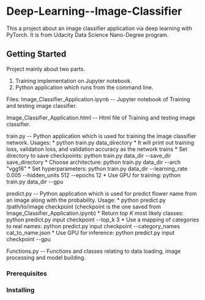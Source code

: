 # Deep-Learning--Image-Classifier
This a project about an image classifier application via deep learning with PyTorch. It is from Udacity Data Science Nano-Degree program.

## Getting Started
Project mainly about two parts.
1) Training implementation on Jupyter notebook.
2) Python application which runs from the command line.

Files:
Image_Classifier_Application.ipynb -- Jupyter notebook of Training and testing image classifier.

Image_Classifier_Application.html  -- Html file of Training and testing image classifier.

train.py -- Python application which is used for training the image classifier network.
            Usages: * python train.py data_directory
                    * It will print out training loss, validation loss, and validation accuracy as the network trains
                    * Set directory to save checkpoints: python train.py data_dir --save_dir save_directory
                    * Choose architecture: python train.py data_dir --arch "vgg16"
                    * Set hyperparameters: python train.py data_dir --learning_rate 0.005 --hidden_units 512 --epochs 12
                    * Use GPU for training: python train.py data_dir --gpu

predict.py -- Python application which is used for predict flower name from an image along with the probability.
              Usage: * python predict.py /path/to/image checkpoint (checkpoint is the one saved from Image_Classifier_Application.ipynb)
                     * Return top $K$ most likely classes: python predict.py input checkpoint --top_k 3
                     * Use a mapping of categories to real names: python predict.py input checkpoint --category_names     
                       cat_to_name.json
                     * Use GPU for inference: python predict.py input checkpoint --gpu

Functions.py -- Functions and classes relating to data loading, image processing and model building.

### Prerequisites

### Installing
